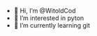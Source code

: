 - 👋 Hi, I’m @WitoldCod
- 👀 I’m interested in pyton
- 🌱 I’m currently learning git

<!---
WitoldCod/WitoldCod is a ✨ special ✨ repository because its `README.md` (this file) appears on your GitHub profile.
You can click the Preview link to take a look at your changes.
--->
